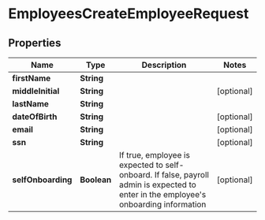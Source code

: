 

# EmployeesCreateEmployeeRequest



## Properties

| Name | Type | Description | Notes |
|------------ | ------------- | ------------- | -------------|
|**firstName** | **String** |  |  |
|**middleInitial** | **String** |  |  [optional] |
|**lastName** | **String** |  |  |
|**dateOfBirth** | **String** |  |  [optional] |
|**email** | **String** |  |  [optional] |
|**ssn** | **String** |  |  [optional] |
|**selfOnboarding** | **Boolean** | If true, employee is expected to self-onboard. If false, payroll admin is expected to enter in the employee&#39;s onboarding information |  [optional] |



